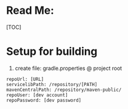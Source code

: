 # Read Me:
[TOC]

# Setup for building
1. create file: gradle.properties @ project root
```text
repoUrl: [URL]
servicelibPath: /repository/[PATH]
mavenCentralPath: /repository/maven-public/
repoUser: [dev account]
repoPassword: [dev password]
```


